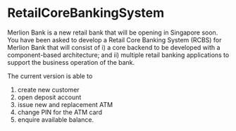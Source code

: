 # RetailCoreBankingSystem
Merlion Bank is a new retail bank that will be opening in Singapore soon. 
You have been asked to develop a Retail Core Banking System (RCBS) for Merlion Bank that will consist of 
i) a core backend to be developed with a component-based architecture; and 
ii) multiple retail banking applications to support the business operation of the bank. 

The current version is able to 
1) create new customer
2) open deposit account
3) issue new and replacement ATM
4) change PIN for the ATM card 
5) enquire available balance.
